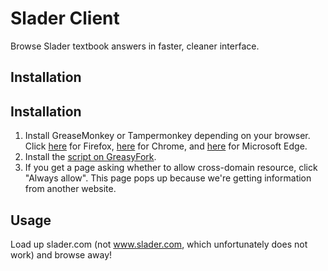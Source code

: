 # Slader Client
Browse Slader textbook answers in faster, cleaner interface.
## Installation
## Installation
1. Install GreaseMonkey or Tampermonkey depending on your browser. Click [here](https://addons.mozilla.org/en-US/firefox/addon/greasemonkey/) for Firefox, [here](https://chrome.google.com/webstore/detail/tampermonkey/dhdgffkkebhmkfjojejmpbldmpobfkfo) for Chrome, and [here](https://www.microsoft.com/en-US/store/p/tampermonkey/9nblggh5162s?rtc=1) for Microsoft Edge.
2. Install the [script on GreasyFork](https://greasyfork.org/en/scripts/26910-slader-client).
3. If you get a page asking whether to allow cross-domain resource, click "Always allow". This page pops up because we're getting information from another website.
## Usage
Load up slader.com (not www.slader.com, which unfortunately does not work) and browse away!
